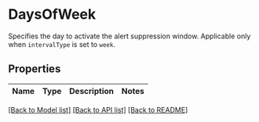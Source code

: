 # DaysOfWeek

Specifies the day to activate the alert suppression window. Applicable only when `intervalType` is set to `week`.

## Properties

Name | Type | Description | Notes
------------ | ------------- | ------------- | -------------

[[Back to Model list]](../README.md#documentation-for-models) [[Back to API list]](../README.md#documentation-for-api-endpoints) [[Back to README]](../README.md)


